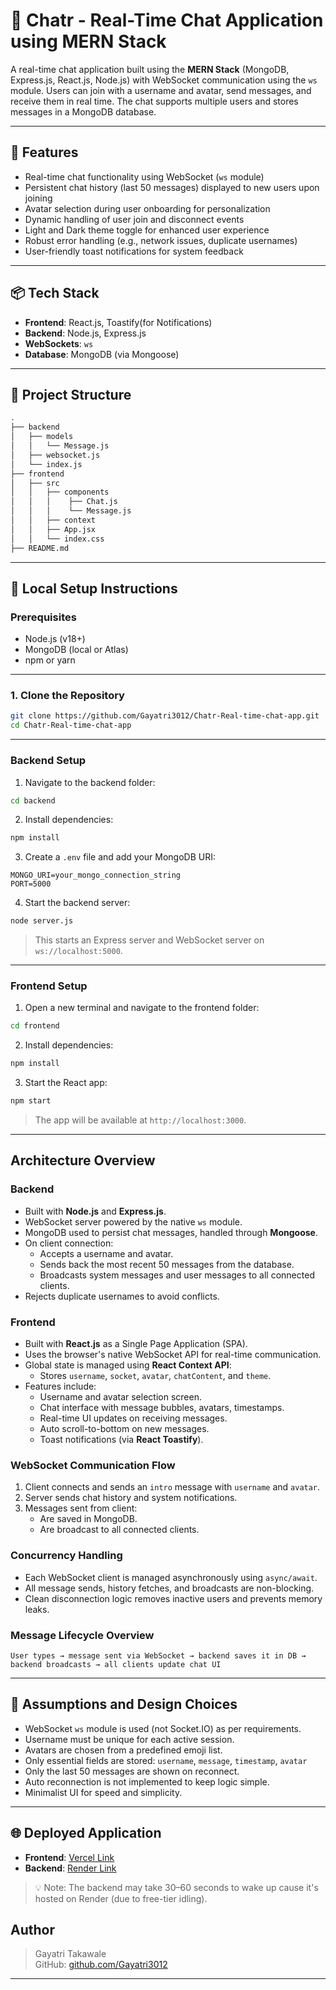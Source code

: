 # 💬 Chatr -  Real-Time Chat Application using MERN Stack

A real-time chat application built using the **MERN Stack** (MongoDB, Express.js, React.js, Node.js) with WebSocket communication using the `ws` module. Users can join with a username and avatar, send messages, and receive them in real time. The chat supports multiple users and stores messages in a MongoDB database.

---

## 🚀 Features

- Real-time chat functionality using WebSocket (`ws` module)
- Persistent chat history (last 50 messages) displayed to new users upon joining
- Avatar selection during user onboarding for personalization
- Dynamic handling of user join and disconnect events
- Light and Dark theme toggle for enhanced user experience
- Robust error handling (e.g., network issues, duplicate usernames)
- User-friendly toast notifications for system feedback
---

## 📦 Tech Stack

- **Frontend**: React.js, Toastify(for Notifications)
- **Backend**: Node.js, Express.js
- **WebSockets**: `ws`
- **Database**: MongoDB (via Mongoose)

---

## 📁 Project Structure

```bash
.
├── backend
│   ├── models
│   │   └── Message.js
│   ├── websocket.js
│   └── index.js
├── frontend
│   ├── src
│   │   ├── components
│   │   │    ├── Chat.js
│   │   │    └── Message.js
│   │   ├── context
│   │   ├── App.jsx
│   │   └── index.css
├── README.md
```

---

## 🔧 Local Setup Instructions

### Prerequisites

- Node.js (v18+)
- MongoDB (local or Atlas)
- npm or yarn

---

### 1. Clone the Repository

```bash
git clone https://github.com/Gayatri3012/Chatr-Real-time-chat-app.git
cd Chatr-Real-time-chat-app
```

---

### Backend Setup

1. Navigate to the backend folder:

```bash
cd backend
```

2. Install dependencies:

```bash
npm install
```

3. Create a `.env` file and add your MongoDB URI:

```
MONGO_URI=your_mongo_connection_string
PORT=5000
```

4. Start the backend server:

```bash
node server.js
```

> This starts an Express server and WebSocket server on `ws://localhost:5000`.

---

### Frontend Setup

1. Open a new terminal and navigate to the frontend folder:

```bash
cd frontend
```

2. Install dependencies:

```bash
npm install
```

3. Start the React app:

```bash
npm start
```

> The app will be available at `http://localhost:3000`.

---

## Architecture Overview

### Backend

- Built with **Node.js** and **Express.js**.
- WebSocket server powered by the native `ws` module.
- MongoDB used to persist chat messages, handled through **Mongoose**.
- On client connection:
  - Accepts a username and avatar.
  - Sends back the most recent 50 messages from the database.
  - Broadcasts system messages and user messages to all connected clients.
- Rejects duplicate usernames to avoid conflicts.

###  Frontend

- Built with **React.js** as a Single Page Application (SPA).
- Uses the browser's native WebSocket API for real-time communication.
- Global state is managed using **React Context API**:
  - Stores `username`, `socket`, `avatar`, `chatContent`, and `theme`.
- Features include:
  - Username and avatar selection screen.
  - Chat interface with message bubbles, avatars, timestamps.
  - Real-time UI updates on receiving messages.
  - Auto scroll-to-bottom on new messages.
  - Toast notifications (via **React Toastify**).

###  WebSocket Communication Flow

1. Client connects and sends an `intro` message with `username` and `avatar`.
2. Server sends chat history and system notifications.
3. Messages sent from client:
   - Are saved in MongoDB.
   - Are broadcast to all connected clients.

### Concurrency Handling

- Each WebSocket client is managed asynchronously using `async/await`.
- All message sends, history fetches, and broadcasts are non-blocking.
- Clean disconnection logic removes inactive users and prevents memory leaks.

### Message Lifecycle Overview

```text
User types → message sent via WebSocket → backend saves it in DB → backend broadcasts → all clients update chat UI
```

---

## 🧠 Assumptions and Design Choices

- WebSocket `ws` module is used (not Socket.IO) as per requirements.
- Username must be unique for each active session.
- Avatars are chosen from a predefined emoji list.
- Only essential fields are stored: `username`, `message`, `timestamp`, `avatar`
- Only the last 50 messages are shown on reconnect.
- Auto reconnection is not implemented to keep logic simple.
- Minimalist UI for speed and simplicity.

---

## 🌐 Deployed Application

- **Frontend**: [Vercel Link](https://chatr-real-time-chat-app.vercel.app/)
- **Backend**: [Render Link](https://chatr-real-time-chat-app.onrender.com)

> 💡 Note: The backend may take 30–60 seconds to wake up cause it's hosted on Render (due to free-tier idling).

## Author

> Gayatri Takawale  
> GitHub: [github.com/Gayatri3012](https://github.com/Gayatri3012)


---
